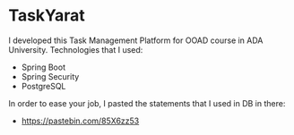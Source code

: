 # TaskYarat
I developed this Task Management Platform for OOAD course in ADA 
University. Technologies that I used:
- Spring Boot
- Spring Security
- PostgreSQL

In order to ease your job, I pasted the statements that I used in DB in there:
- https://pastebin.com/85X6zz53
